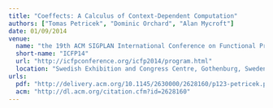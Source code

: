 ```yaml
---
title: "Coeffects: A Calculus of Context-Dependent Computation"
authors: ["Tomas Petricek", "Dominic Orchard", "Alan Mycroft"]
date: 01/09/2014
venue:
  name: "the 19th ACM SIGPLAN International Conference on Functional Programming"
  short-name: "ICFP14"
  url: "http://icfpconference.org/icfp2014/program.html"
  location: "Swedish Exhibition and Congress Centre, Gothenburg, Sweden"
urls:
  pdf: "http://delivery.acm.org/10.1145/2630000/2628160/p123-petricek.pdf?ip=131.111.5.143&id=2628160&acc=ACTIVE%20SERVICE&key=BF07A2EE685417C5%2E6CDC43D2A5950A53%2E4D4702B0C3E38B35%2E4D4702B0C3E38B35&CFID=721039331&CFTOKEN=68483469&__acm__=1485778629_678043f7f0996cab97c62a98ee3d2ad5"
  acm: "http://dl.acm.org/citation.cfm?id=2628160"
---
```

